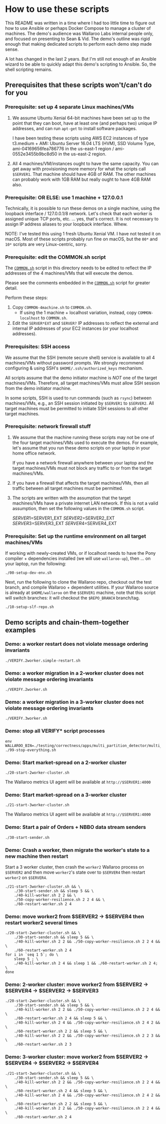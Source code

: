 
# How to use these scripts

This README was written in a time where I had too little time to figure out how to use Ansible or perhaps Docker Compose to manage a cluster of machines.  The demo's audience was Wallaroo Labs internal people only, and focused on presenting to Sean & Vid.  The demo's outline was rigid enough that making dedicated scripts to perform each demo step made sense.

A lot has changed in the last 2 years.  But I'm still not enough of an Ansible wizard to be able to quickly adapt this demo's scripting to Ansible.  So, the shell scripting remains.

## Prerequisites that these scripts won't/can't do for you

### Prerequisite: set up 4 separate Linux machines/VMs

1. We assume Ubuntu Xenial 64-bit machines have been set up to the
   point that they can boot, have at least one (and perhaps two)
   unique IP addresses, and can run `apt-get` to install software
   packages.

   I have been testing these scripts using AWS EC2 instances of type
   t3.medium + AMI: Ubuntu Server 16.04 LTS (HVM), SSD Volume Type,
   ami-04169656fea786776 in the us-east-1 region / ami-0552e3455b9bc8d50 in the us-east-2 region.

2. All 4 machines/VM/instances ought to have the same capacity.  You
   can get away with provisioning more memory for what the scripts
   call `$SERVER1`.  That machine should have 4GB of RAM.  The other
   machines can probably work with 1GB RAM but really ought to have
   4GB RAM also.

### Prerequisite: OR ELSE: use 1 machine + 127.0.0.1

Technically, it is possible to run these demos on a single machine, using the loopback interface / 127.0.0.1/8 network.  Let's check that each worker is assigned unique TCP ports, etc. ... yes, that's correct.  It is not necessary to assign IP address aliases to your loopback interface.  Whew.

NOTE: I've tested this using 1 fresh Ubuntu Xenial VM.  I have not tested it on macOS.  Most of these scripts probably run fine on macOS, but the `00*` and `10*` scripts are very Linux-centric, sorry.

### Prerequisite: edit the COMMON.sh script

The [`COMMON.sh`](./COMMON.sh) script in this directory needs to be
edited to reflect the IP addresses of the 4 machines/VMs that will
execute the demos.

Please see the comments embedded in the [`COMMON.sh`](./COMMON.sh)
script for greater detail.

Perform these steps:

1. Copy `COMMON-4machine.sh` to `COMMON.sh`.
   * If using the 1 machine + localhost variation, instead, copy `COMMON-localhost` to `COMMON.sh`.
2. Edit the `SERVER*EXT` and `SERVER?` IP addresses to reflect the external and internal IP addresses of your EC2 instances (or your localhost addresses).

### Prerequisites: SSH access

We assume that the SSH (remote secure shell) service is available
to all 4 machines/VMs without password prompts.  We strongly
recommend configuring & using SSH's `$HOME/.ssh/authorized_keys`
mechanism.

All scripts assume that the demo initiator machine is *NOT* one of the
target machines/VMs.  Therefore, all target machines/VMs must allow
SSH session from the demo initiator machine.

In some scripts, SSH is used to run commands (such as `rsync`)
between machines/VMs, e.g., an SSH session initiated by `$SERVER1`
to `$SERVER2`.  All target machines must be permitted to initiate SSH
sessions to all other target machines.

### Prerequisite: network firewall stuff

1. We assume that the machine running these scripts may not be one of
   the four target machines/VMs used to execute the demos. For
   example, let's assume that you run these demo scripts on your
   laptop in your home office network.

   If you have a network firewall anywhere between your laptop and the
   target machines/VMs must not block any traffic to or from the
   target machines/VMs.

2. If you have a firewall that affects the target machines/VMs, then
   all traffic between all target machines must be permitted.

3. The scripts are written with the assumption that the target
   machines/VMs have a private internet LAN network.  If this is not a
   valid assumption, then set the following values in the `COMMON.sh`
   script.

    $SERVER1=$SERVER1_EXT
    $SERVER2=$SERVER2_EXT
    $SERVER3=$SERVER3_EXT
    $SERVER4=$SERVER4_EXT

### Prerequisite: Set up the runtime environment on all target machines/VMs

If working with newly-created VMs, or if localhost needs to have the Pony compiler + dependencies installed (we will use `wallaroo-up`), then ... on your laptop, run the following:

    ./00-setup-dev-env.sh

Next, run the following to clone the Wallaroo repo, checkout out the test branch, and compile Wallaroo + dependent utilities.  If your Wallaroo source is already at `$HOME/wallaroo` on the `$SERVER1` machine, note that this script will switch branches: it will checkout the `$REPO_BRANCH` branch/tag.

    ./10-setup-slf-repo.sh

## Demo scripts and chain-them-together examples

### Demo: a worker restart does not violate message ordering invariants

    ./VERIFY.2worker.simple-restart.sh

### Demo: a worker migration in a 2-worker cluster does not violate message ordering invariants

    ./VERIFY.2worker.sh

### Demo: a worker migration in a 3-worker cluster does not violate message ordering invariants

    ./VERIFY.3worker.sh

### Demo: stop all VERIFY* script processes

    env WALLAROO_BIN=./testing/correctness/apps/multi_partition_detector/multi_partition_detector ./99-stop-everything.sh

### Demo: Start market-spread on a 2-worker cluster

    ./20-start-2worker-cluster.sh

The Wallaroo metrics UI agent will be available at `http://$SERVER1:4000`

### Demo: Start market-spread on a 3-worker cluster

    ./21-start-3worker-cluster.sh

The Wallaroo metrics UI agent will be available at `http://$SERVER1:4000`

### Demo: Start a pair of Orders + NBBO data stream senders

    ./30-start-sender.sh

### Demo: Crash a worker, then migrate the worker's state to a new machine then restart

Start a 3 worker cluster, then crash the `worker2` Wallaroo process on
`$SERVER2` and then move `worker2`'s state over to `$SERVER4` then
restart `worker2` on `$SERVER4`.

    ./21-start-3worker-cluster.sh && \
        ./30-start-sender.sh && sleep 5 && \
        ./40-kill-worker.sh 2 2 && \
        ./50-copy-worker-resilience.sh 2 2 4 && \
        ./60-restart-worker.sh 2 4

### Demo: move worker2 from $SERVER2 -> $SERVER4 then restart worker2 several times

    ./20-start-2worker-cluster.sh && \
        ./30-start-sender.sh && sleep 5 && \
        ./40-kill-worker.sh 2 2 && ./50-copy-worker-resilience.sh 2 2 4 && \
        ./60-restart-worker.sh 2 4
    for i in `seq 1 5`; do \
        sleep 5 ; \
        ./40-kill-worker.sh 2 4 && sleep 1 && ./60-restart-worker.sh 2 4; \
    done

### Demo: 2-worker cluster: move worker2 from $SERVER2 -> $SERVER4 -> $SERVER2 -> $SERVER3

    ./20-start-2worker-cluster.sh && \
        ./30-start-sender.sh && sleep 5 && \
        ./40-kill-worker.sh 2 2 && ./50-copy-worker-resilience.sh 2 2 4 && \
        ./60-restart-worker.sh 2 4 && sleep 5 && \
        ./40-kill-worker.sh 2 4 && ./50-copy-worker-resilience.sh 2 4 2 && \
        ./60-restart-worker.sh 2 2 && sleep 5 && \
        ./40-kill-worker.sh 2 2 && ./50-copy-worker-resilience.sh 2 2 3 && \
        ./60-restart-worker.sh 2 3

### Demo: 3-worker cluster: move worker2 from $SERVER2 -> $SERVER4 -> $SERVER2 -> $SERVER4

    ./21-start-3worker-cluster.sh && \
        ./30-start-sender.sh && sleep 5 && \
        ./40-kill-worker.sh 2 2 && ./50-copy-worker-resilience.sh 2 2 4 && \
        ./60-restart-worker.sh 2 4 && sleep 5 && \
        ./40-kill-worker.sh 2 4 && ./50-copy-worker-resilience.sh 2 4 2 && \
        ./60-restart-worker.sh 2 2 && sleep 5 && \
        ./40-kill-worker.sh 2 2 && ./50-copy-worker-resilience.sh 2 2 4 && \
        ./60-restart-worker.sh 2 4
